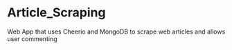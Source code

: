 # Article_Scraping
Web App that uses Cheerio and MongoDB to scrape web articles and allows user commenting
